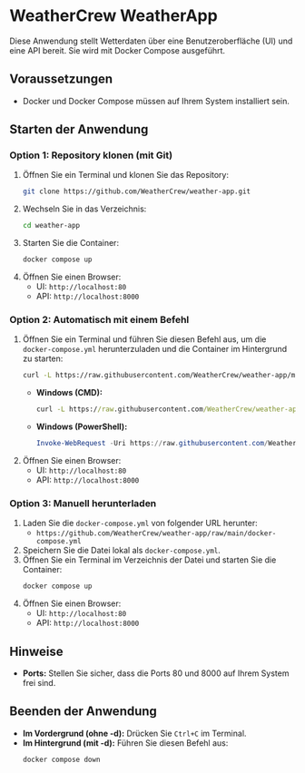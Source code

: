 # WeatherCrew WeatherApp

Diese Anwendung stellt Wetterdaten über eine Benutzeroberfläche (UI) und eine API bereit. Sie wird mit Docker Compose ausgeführt.

## Voraussetzungen
- Docker und Docker Compose müssen auf Ihrem System installiert sein.

## Starten der Anwendung

### Option 1: Repository klonen (mit Git)
1. Öffnen Sie ein Terminal und klonen Sie das Repository:
    ```bash
    git clone https://github.com/WeatherCrew/weather-app.git
    ```
2. Wechseln Sie in das Verzeichnis:
    ```bash
    cd weather-app
    ```
3. Starten Sie die Container:
    ```bash
    docker compose up
    ```
4. Öffnen Sie einen Browser:
   - UI: `http://localhost:80`
   - API: `http://localhost:8000`

### Option 2: Automatisch mit einem Befehl
1. Öffnen Sie ein Terminal und führen Sie diesen Befehl aus, um die `docker-compose.yml` herunterzuladen und die Container im Hintergrund zu starten:
    ```bash
    curl -L https://raw.githubusercontent.com/WeatherCrew/weather-app/main/docker-compose.yml -o docker-compose.yml && docker compose up -d
    ```
    - **Windows (CMD):** 
      ```cmd
      curl -L https://raw.githubusercontent.com/WeatherCrew/weather-app/main/docker-compose.yml -o docker-compose.yml && docker compose up -d
      ```
    - **Windows (PowerShell):** 
      ```powershell
      Invoke-WebRequest -Uri https://raw.githubusercontent.com/WeatherCrew/weather-app/main/docker-compose.yml -OutFile docker-compose.yml; docker compose up -d
      ```
2. Öffnen Sie einen Browser:
   - UI: `http://localhost:80`
   - API: `http://localhost:8000`

### Option 3: Manuell herunterladen
1. Laden Sie die `docker-compose.yml` von folgender URL herunter:
   - `https://github.com/WeatherCrew/weather-app/raw/main/docker-compose.yml`
2. Speichern Sie die Datei lokal als `docker-compose.yml`.
3. Öffnen Sie ein Terminal im Verzeichnis der Datei und starten Sie die Container:
    ```bash
    docker compose up
    ```
4. Öffnen Sie einen Browser:
   - UI: `http://localhost:80`
   - API: `http://localhost:8000`

## Hinweise
- **Ports:** Stellen Sie sicher, dass die Ports 80 und 8000 auf Ihrem System frei sind.

## Beenden der Anwendung
- **Im Vordergrund (ohne -d):** Drücken Sie `Ctrl+C` im Terminal.
- **Im Hintergrund (mit -d):** Führen Sie diesen Befehl aus:
    ```bash
    docker compose down
    ```
